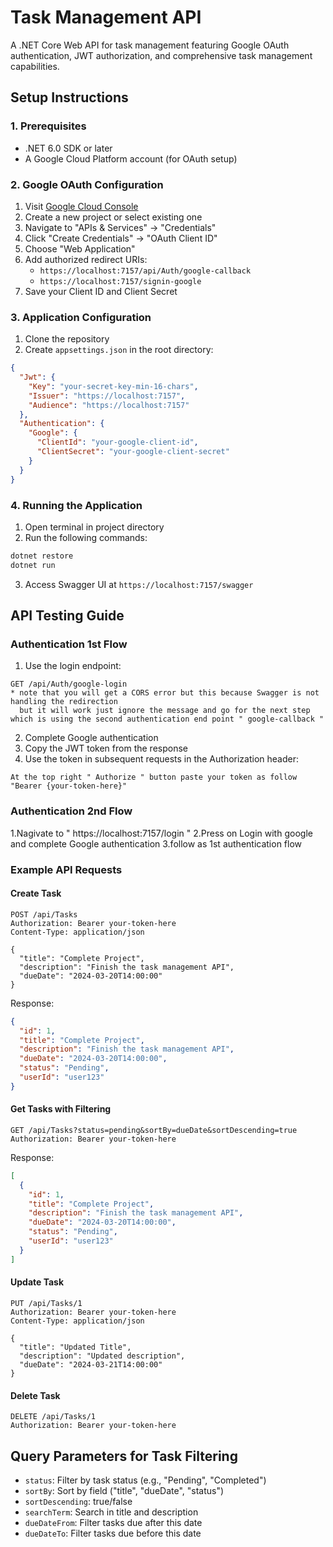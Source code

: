 # Task Management API

A .NET Core Web API for task management featuring Google OAuth authentication, JWT authorization, and comprehensive task management capabilities.

## Setup Instructions

### 1. Prerequisites
- .NET 6.0 SDK or later
- A Google Cloud Platform account (for OAuth setup)

### 2. Google OAuth Configuration
1. Visit [Google Cloud Console](https://console.cloud.google.com)
2. Create a new project or select existing one
3. Navigate to "APIs & Services" → "Credentials"
4. Click "Create Credentials" → "OAuth Client ID"
5. Choose "Web Application"
6. Add authorized redirect URIs:
   - `https://localhost:7157/api/Auth/google-callback`
   - `https://localhost:7157/signin-google`
7. Save your Client ID and Client Secret

### 3. Application Configuration
1. Clone the repository
2. Create `appsettings.json` in the root directory:
```json
{
  "Jwt": {
    "Key": "your-secret-key-min-16-chars",
    "Issuer": "https://localhost:7157",
    "Audience": "https://localhost:7157"
  },
  "Authentication": {
    "Google": {
      "ClientId": "your-google-client-id",
      "ClientSecret": "your-google-client-secret"
    }
  }
}
```

### 4. Running the Application
1. Open terminal in project directory
2. Run the following commands:
```bash
dotnet restore
dotnet run
```
3. Access Swagger UI at `https://localhost:7157/swagger`

## API Testing Guide

### Authentication 1st Flow 
1. Use the login endpoint:
```http
GET /api/Auth/google-login
* note that you will get a CORS error but this because Swagger is not handling the redirection
  but it will work just ignore the message and go for the next step which is using the second authentication end point " google-callback "
```
2. Complete Google authentication
3. Copy the JWT token from the response
4. Use the token in subsequent requests in the Authorization header:
```
At the top right " Authorize " button paste your token as follow "Bearer {your-token-here}"
```
### Authentication 2nd Flow

1.Nagivate to " https://localhost:7157/login " 
2.Press on Login with google and complete Google authentication
3.follow as 1st authentication flow

### Example API Requests

#### Create Task
```http
POST /api/Tasks
Authorization: Bearer your-token-here
Content-Type: application/json

{
  "title": "Complete Project",
  "description": "Finish the task management API",
  "dueDate": "2024-03-20T14:00:00"
}
```

Response:
```json
{
  "id": 1,
  "title": "Complete Project",
  "description": "Finish the task management API",
  "dueDate": "2024-03-20T14:00:00",
  "status": "Pending",
  "userId": "user123"
}
```

#### Get Tasks with Filtering
```http
GET /api/Tasks?status=pending&sortBy=dueDate&sortDescending=true
Authorization: Bearer your-token-here
```

Response:
```json
[
  {
    "id": 1,
    "title": "Complete Project",
    "description": "Finish the task management API",
    "dueDate": "2024-03-20T14:00:00",
    "status": "Pending",
    "userId": "user123"
  }
]
```

#### Update Task
```http
PUT /api/Tasks/1
Authorization: Bearer your-token-here
Content-Type: application/json

{
  "title": "Updated Title",
  "description": "Updated description",
  "dueDate": "2024-03-21T14:00:00"
}
```

#### Delete Task
```http
DELETE /api/Tasks/1
Authorization: Bearer your-token-here
```

## Query Parameters for Task Filtering

- `status`: Filter by task status (e.g., "Pending", "Completed")
- `sortBy`: Sort by field ("title", "dueDate", "status")
- `sortDescending`: true/false
- `searchTerm`: Search in title and description
- `dueDateFrom`: Filter tasks due after this date
- `dueDateTo`: Filter tasks due before this date

